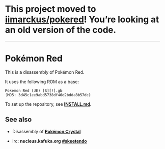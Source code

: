 # This project moved to [iimarckus/pokered](https://github.com/iimarckus/pokered)! You’re looking at an old version of the code.

----

# Pokémon Red

This is a disassembly of Pokémon Red.

It uses the following ROM as a base:

	Pokemon Red (UE) [S][!].gb
	(MD5: 3d45c1ee9abd5738df46d2bdda8b57dc)

To set up the repository, see [**INSTALL.md**](INSTALL.md).


## See also

* Disassembly of [**Pokémon Crystal**](https://github.com/kanzure/pokecrystal)

* irc: **nucleus.kafuka.org** [**#skeetendo**](https://kiwiirc.com/client/irc.nolimitzone.com/?#skeetendo)

